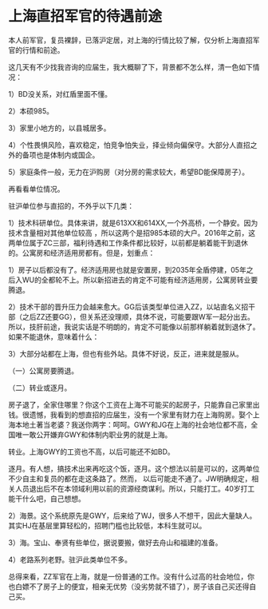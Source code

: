 # 上海直招军官的待遇前途

本人前军官，复员裸辞，已落沪定居，对上海的行情比较了解，仅分析上海直招军官的行情和前途。

这几天有不少找我咨询的应届生，我大概聊了下，背景都不怎么样，清一色如下情况：

1）BD没关系，对红盾里面不懂。

2）本硕985。

3）家里小地方的，以县城居多。

4）个性畏惧风险，喜欢稳定，怕竞争怕失业，择业倾向偏保守。大部分人直招之外的备项也是体制内或国企。

5）家庭条件一般，无力在沪购房（对分房的需求较大，希望BD能保障房子）。



再看看单位情况。

驻沪单位参与直招的，不外乎以下几类：

1）技术科研单位。具体来讲，就是613XX和614XX,一个外高桥，一个静安。因为技术含量相对其他单位较高
，所以这两个是招985本硕的大户。2016年之前，这两单位属于ZC三部，福利待遇和工作条件都比较好，以前都是躺着能干到退休的。公寓房和经济适用房都有。但是，划重点：

1）房子以后都没有了。经济适用房也就是安置房，到2035年全盾停建，05年之后入WU的全都轮不上。所以新招进去的肯定不可能有经济适用房，公寓房转业要腾退。

2）技术干部的晋升压力会越来愈大。GG后该类型单位进入ZZ，以站直名义招干部（之后ZZ还要GG），但关系还没理顺，具体不说，可能要跟W军一起分出去。所以，技肝前途，我说实话是不明朗的，肯定不可能像以前那样躺着就到退休了。如果不能退休，意味着什么：

3）大部分站都在上海，但也有些外站。具体不好说，反正，进来就是服从。

（一）公寓房要腾退。

（二）转业或逐月。

房子退了，全家住哪里？你这个工资在上海不可能买的起房子，只能靠自己家里出钱。很遗憾，我看到的想直招的应届生，没有一个家里有财力在上海购房。娶个上海本地土著当老婆？我送你两字：呵呵。GWY和JG在上海的社会地位都不高，全国唯一敢公开嫌弃GWY和体制内职业男的就是上海。

转业。上海GWY的工资也不高，以后可能还不如BD。

逐月。有人想，搞技术出来再吃这个饭，逐月。这个想法以前是可以的，这两单位不少自主和复员的都在走这条路了。然而， 以后可能走不通了。JW明确规定，相关人员退出后不在本领域利用以前的资源经商谋利。所以，只能打工。40岁打工能干什么吧，自己想想。



2）海景。这个系统原先是GWY，后来给了WJ，很多人不想干，因此大量缺人。其实HJ在基层里算轻松的，招聘门槛也比较低，本科生就可以。

3）海。宝山、奉贤有些单位，据说要搬，做好去舟山和福建的准备。

4）老路系列老野。驻沪此类单位不多。



总得来看，ZZ军官在上海，就是一份普通的工作。没有什么过高的社会地位，你也白嫖不了房子上的便宜，相亲无优势（没劣势就不错了），房子该自己买还得自己买。


